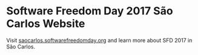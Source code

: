 # Software Freedom Day 2017 São Carlos Website

Visit [saocarlos.softwarefreedomday.org][site] and learn more about SFD 2017 in
São Carlos.

[site]: http://saocarlos.softwarefreedomday.org
